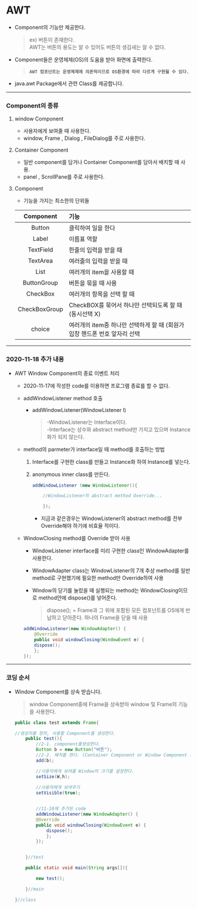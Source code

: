 AWT
===

* Component의 기능만 제공한다.
    >ex) 버튼이 존재한다. <br>
    AWT는 버튼의 용도는 알 수 있어도 버튼의 생김새는 알 수 없다. 
* Component들은 운영체제(OS)의 도움을 받아 화면에 출력한다.
    > **`AWT 컴포넌트는 운영체제에 의존적이므로 OS환경에 따라 다르게 구현될 수 있다.`**

* java.awt Package에서 관련 Class를 제공합니다.

---

### Component의 종류

1. window Component
    * 사용자에게 보여줄 때 사용한다. 
    * window, Frame , Dialog , FileDialog를 주로 사용한다.

2. Container Component
    * 일반 component를 담거나 Container Component를 담아서 배치할 때 사용.
    * panel , ScrollPane를 주로 사용한다.
3. Component
    * 기능을 가지는 최소한의 단위들
    
    | Component | 기능 |
    | :---: | :---|
    | Button |클릭하여 일을 한다 |
    | Label |이름표 역할|
    | TextField| 한줄의 입력을 받을 때 |
    | TextArea | 여러줄의 입력을 받을 때 |
    | List | 여러개의 item을 사용할 때 |
    | ButtonGroup | 버튼을 묶을 때 사용 |
    | CheckBox | 여러개의 항목을 선택 할 때 |
    | CheckBoxGroup | CheckBOX를 묶어서 하나만 선택되도록 할 때 (동시선택 X)|
    | choice | 여러개의 item중 하나만 선택하게 할 때 (회원가입창 핸드폰 번호 앞자리 선택|
---


### 2020-11-18 추가 내용


* AWT Window Component의 종료 이벤트 처리

    * 2020-11-17에 작성한 code를 이용하면 프로그램 종료를 할 수 없다.

    * addWindowListener method 호출
        * addWindowListener(WindowListener l)
            >-WindowListener는 Interface이다.<br>
            -Interface는 상수와 abstract method만 가지고 있으며 Instance화가 되지 않는다.

    * method의 parmeter가 interface일 때 method를 호출하는 방법
           
         1. Interface를 구현한 class를 만들고 Instance화 하여 Instance를 넣는다.

         2. anonymous inner class를 만든다.
            ```java
            addWindowListener (new WindowListener(){

                //WindowListener의 abstract method Override...

                });
            ```    
            * 지금과 같은경우는 WindowListener의 abstract method를 전부 Override해야 하기에 비효율 적이다.
                
                
                
                
    * WindowClosing method를 Override 받아 사용

        * WindowListener interface를 미리 구현한 class인 WindowAdapter를 사용한다.
        * WindowAdapter class는 WindowListener의 7개 추상 method를 일반 method로 구현했기에 필요한 method만 Override하여 사용

        * Window의 닫기를 눌렀을 때 실행되는 method는 WindowClosing이므로 method안에 dispose()를 넣어준다.
            >dispose(); = Frame과 그 위에 포함된 모든 컴포넌트를 OS에게 반납하고 닫아준다. 하나의 Frame을 닫을 때 사용

        ```java
        addWindowListener(new WindowAdapter() {
			@Override
			public void windowClosing(WindowEvent e) {
			dispose();
		    }; 
		});
        ```
                
---

### 코딩 순서

* Window Component를 상속 받습니다.
    >window Component중에 Frame을 상속받아 window 및 Frame의 기능을 사용한다.

    ```java
    public class test extends Frame{
    
    //생성자를 정의, 사용할 Component를 생성한다.
        public test(){
            //2-1. component를생성한다.
            Button b = new Button("버튼");
            //2-2. 배치를 한다. (Container Component or Window Component 사용)
            add(b);

            //사용자에게 보여줄 Window의 크기를 설정한다.
            setSize(W,h);
        
            //사용자에게 보여주기
            setVisible(true);


            //11-18에 추가된 code
            addWindowListener(new WindowAdapter() {
			@Override
			public void windowClosing(WindowEvent e) {
				dispose();
		        }; 
		    });


        }//test

        public static void main(String args[]){

            new test();

        }//main

    }//class    
    ```
